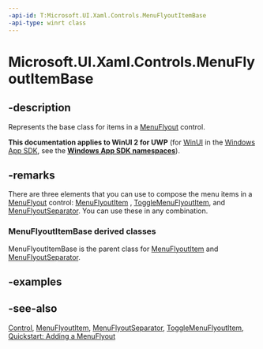 ```yaml
---
-api-id: T:Microsoft.UI.Xaml.Controls.MenuFlyoutItemBase
-api-type: winrt class
---
```


<!-- Class syntax.
public class MenuFlyoutItemBase : Windows.UI.Xaml.Controls.Control, Windows.UI.Xaml.Controls.IMenuFlyoutItemBase
-->

# Microsoft.UI.Xaml.Controls.MenuFlyoutItemBase

## -description
Represents the base class for items in a [MenuFlyout](menuflyout.md) control.

**This documentation applies to WinUI 2 for UWP** (for [WinUI](/windows/apps/winui/winui3/) in the [Windows App SDK](/windows/apps/windows-app-sdk/), see the **[Windows App SDK namespaces](/windows/windows-app-sdk/api/winrt/)**).

## -remarks
There are three elements that you can use to compose the menu items in a [MenuFlyout](menuflyout.md) control: [MenuFlyoutItem](menuflyoutitem.md) , [ToggleMenuFlyoutItem](togglemenuflyoutitem.md), and [MenuFlyoutSeparator](menuflyoutseparator.md). You can use these in any combination.

### **MenuFlyoutItemBase** derived classes

MenuFlyoutItemBase is the parent class for [MenuFlyoutItem](menuflyoutitem.md) and [MenuFlyoutSeparator](menuflyoutseparator.md).

## -examples

## -see-also
[Control](control.md), [MenuFlyoutItem](menuflyoutitem.md), [MenuFlyoutSeparator](menuflyoutseparator.md), [ToggleMenuFlyoutItem](togglemenuflyoutitem.md), [Quickstart: Adding a MenuFlyout](/previous-versions/windows/apps/dn308516(v=win.10))
